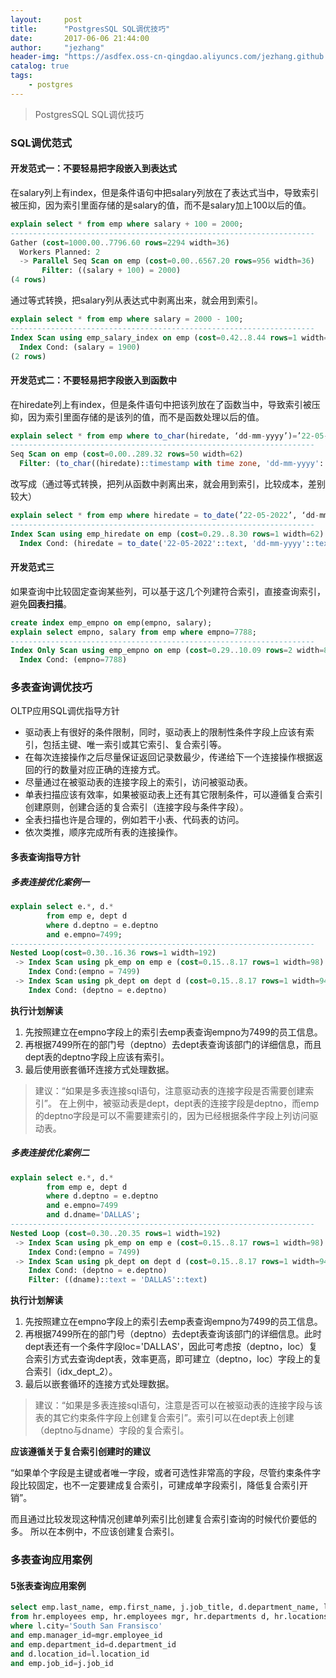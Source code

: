 ```yaml
---
layout:     post
title:      "PostgresSQL SQL调优技巧"
date:       2017-06-06 21:44:00
author:     "jezhang"
header-img: "https://asdfex.oss-cn-qingdao.aliyuncs.com/jezhang.github.io/img/post-bg-unix-linux.jpg"
catalog: true
tags:
    - postgres
---
```



> PostgresSQL SQL调优技巧


### SQL调优范式

#### 开发范式一：不要轻易把字段嵌入到表达式

在salary列上有index，但是条件语句中把salary列放在了表达式当中，导致索引被压抑，因为索引里面存储的是salary的值，而不是salary加上100以后的值。
```sql
explain select * from emp where salary + 100 = 2000; 
--------------------------------------------------------------------
Gather (cost=1000.00..7796.60 rows=2294 width=36)
  Workers Planned: 2
  -> Parallel Seq Scan on emp (cost=0.00..6567.20 rows=956 width=36)
       Filter: ((salary + 100) = 2000)
(4 rows)
```
通过等式转换，把salary列从表达式中剥离出来，就会用到索引。
```sql
explain select * from emp where salary = 2000 - 100;
--------------------------------------------------------------------
Index Scan using emp_salary_index on emp (cost=0.42..8.44 rows=1 width=36)
  Index Cond: (salary = 1900)
(2 rows)
```

#### 开发范式二：不要轻易把字段嵌入到函数中
在hiredate列上有index，但是条件语句中把该列放在了函数当中，导致索引被压抑，因为索引里面存储的是该列的值，而不是函数处理以后的值。
```sql
explain select * from emp where to_char(hiredate, ‘dd-mm-yyyy’)=’22-05-2022’;
--------------------------------------------------------------------
Seq Scan on emp (cost=0.00..289.32 rows=50 width=62)
  Filter: (to_char((hiredate)::timestamp with time zone, 'dd-mm-yyyy'::text) = '22-05-2022'::text)
```
改写成（通过等式转换，把列从函数中剥离出来，就会用到索引，比较成本，差别较大）
```sql
explain select * from emp where hiredate = to_date(’22-05-2022’, ‘dd-mm-yyyy’);
--------------------------------------------------------------------
Index Scan using emp_hiredate on emp (cost=0.29..8.30 rows=1 width=62)
  Index Cond: (hiredate = to_date('22-05-2022'::text, 'dd-mm-yyyy'::text))
```

#### 开发范式三

如果查询中比较固定查询某些列，可以基于这几个列建符合索引，直接查询索引，避免**回表扫描**。

```sql
create index emp_empno on emp(empno, salary);
explain select empno, salary from emp where empno=7788;
--------------------------------------------------------------------
Index Only Scan using emp_empno on emp (cost=0.29..10.09 rows=2 width=8)
  Index Cond: (empno=7788)
```

### 多表查询调优技巧

OLTP应用SQL调优指导方针

 - 驱动表上有很好的条件限制，同时，驱动表上的限制性条件字段上应该有索引，包括主键、唯一索引或其它索引、复合索引等。
 - 在每次连接操作之后尽量保证返回记录数最少，传递给下一个连接操作根据返回的行的数量对应正确的连接方式。
 - 尽量通过在被驱动表的连接字段上的索引，访问被驱动表。
 - 单表扫描应该有效率，如果被驱动表上还有其它限制条件，可以遵循复合索引创建原则，创建合适的复合索引（连接字段与条件字段）。
 - 全表扫描也许是合理的，例如若干小表、代码表的访问。
 - 依次类推，顺序完成所有表的连接操作。

#### 多表查询指导方针

##### 多表连接优化案例一

```sql
explain select e.*, d.*
        from emp e, dept d
        where d.deptno = e.deptno
        and e.empno=7499;
--------------------------------------------------------------------
Nested Loop(cost=0.30..16.36 rows=1 width=192)
 -> Index Scan using pk_emp on emp e (cost=0.15..8.17 rows=1 width=98)
    Index Cond:(empno = 7499)
 -> Index Scan using pk_dept on dept d (cost=0.15..8.17 rows=1 width=94)
    Index Cond: (deptno = e.deptno)
```

**执行计划解读**

 1. 先按照建立在empno字段上的索引去emp表查询empno为7499的员工信息。
 2. 再根据7499所在的部门号（deptno）去dept表查询该部门的详细信息，而且dept表的deptno字段上应该有索引。
 3. 最后使用嵌套循环连接方式处理数据。

>建议：“如果是多表连接sql语句，注意驱动表的连接字段是否需要创建索引”。
在上例中，被驱动表是dept，dept表的连接字段是deptno，而emp的deptno字段是可以不需要建索引的，因为已经根据条件字段上列访问驱动表。 


##### 多表连接优化案例二

```sql
explain select e.*, d.*
        from emp e, dept d
        where d.deptno = e.deptno
        and e.empno=7499
        and d.dname='DALLAS';
--------------------------------------------------------------------
Nested Loop (cost=0.30..20.35 rows=1 width=192)
 -> Index Scan using pk_emp on emp e (cost=0.15..8.17 rows=1 width=98)
    Index Cond:(empno = 7499)
 -> Index Scan using pk_dept on dept d (cost=0.15..8.17 rows=1 width=94)
    Index Cond: (deptno = e.deptno)
    Filter: ((dname)::text = 'DALLAS'::text)
```

**执行计划解读**
 1. 先按照建立在empno字段上的索引去emp表查询empno为7499的员工信息。
 2. 再根据7499所在的部门号（deptno）去dept表查询该部门的详细信息。此时dept表还有一个条件字段loc='DALLAS'，因此可考虑按（deptno，loc）复合索引方式去查询dept表，效率更高，即可建立（deptno，loc）字段上的复合索引（idx_dept_2）。
 3. 最后以嵌套循环的连接方式处理数据。

> 建议：“如果是多表连接sql语句，注意是否可以在被驱动表的连接字段与该表的其它约束条件字段上创建复合索引”。索引可以在dept表上创建（deptno与dname）字段的复合索引。

**应该遵循关于复合索引创建时的建议**

“如果单个字段是主键或者唯一字段，或者可选性非常高的字段，尽管约束条件字段比较固定，也不一定要建成复合索引，可建成单字段索引，降低复合索引开销”。

而且通过比较发现这种情况创建单列索引比创建复合索引查询的时候代价要低的多。
所以在本例中，不应该创建复合索引。


### 多表查询应用案例

#### 5张表查询应用案例

```sql
select emp.last_name, emp.first_name, j.job_title, d.department_name, l.city, l.state, l.state_province, l.postal_code, l.street_address, emp.email, emp.phone_number, emp.hire_date, emp.salary, mgr.last_name
from hr.employees emp, hr.employees mgr, hr.departments d, hr.locations l, hr.jobs j
where l.city='South San Fransisco'
and emp.manager_id=mgr.employee_id
and emp.department_id=d.department_id
and d.location_id=l.location_id
and emp.job_id=j.job_id
```
